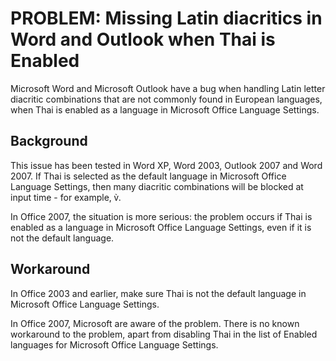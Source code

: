 # PROBLEM: Missing Latin diacritics in Word and Outlook when Thai is Enabled

<p>Microsoft Word and Microsoft Outlook have a bug when handling Latin letter diacritic combinations that are not commonly found in European languages, when Thai is enabled as a language in Microsoft Office Language Settings.</p>

<h2>Background</h2>

<p>This issue has been tested in Word XP, Word 2003, Outlook 2007 and Word 2007.  If Thai is selected as the default language in Microsoft Office Language Settings, then many diacritic combinations will be blocked at input time - for example, <span style='font-family: Arial'>v&#x300;</span>.</p>

<p>In Office 2007, the situation is more serious: the problem occurs if Thai is enabled as a language in Microsoft Office Language Settings, even if it is not the default language.</p>

<h2>Workaround</h2>

<p>In Office 2003 and earlier, make sure Thai is not the default language in Microsoft Office Language Settings.</p>

<p>In Office 2007, Microsoft are aware of the problem.  There is no known workaround to the problem, apart from disabling Thai in the list of Enabled languages for Microsoft Office Language Settings.</p>
